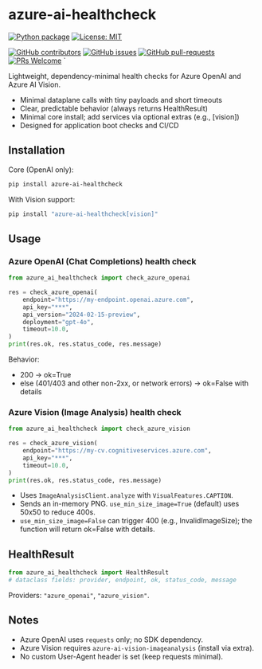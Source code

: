 # azure-ai-healthcheck

[![Python package](https://img.shields.io/pypi/v/azure-ai-healthcheck?color=4BA3FF)](https://pypi.org/project/azure-ai-healthcheck/)
[![License: MIT](https://img.shields.io/github/license/skytin1004/azure-ai-healthcheck?color=4BA3FF)](https://github.com/skytin1004/azure-ai-healthcheck/blob/main/LICENSE)

[![GitHub contributors](https://img.shields.io/github/contributors/skytin1004/azure-ai-healthcheck.svg)](https://GitHub.com/skytin1004/azure-ai-healthcheck/graphs/contributors/)
[![GitHub issues](https://img.shields.io/github/issues/skytin1004/azure-ai-healthcheck.svg)](https://GitHub.com/skytin1004/azure-ai-healthcheck/issues/)
[![GitHub pull-requests](https://img.shields.io/github/issues-pr/skytin1004/azure-ai-healthcheck.svg)](https://GitHub.com/skytin1004/azure-ai-healthcheck/pulls/)
[![PRs Welcome](https://img.shields.io/badge/PRs-welcome-brightgreen.svg)](http://makeapullrequest.com)
`

Lightweight, dependency-minimal health checks for Azure OpenAI and Azure AI Vision.

- Minimal dataplane calls with tiny payloads and short timeouts
- Clear, predictable behavior (always returns HealthResult)
- Minimal core install; add services via optional extras (e.g., [vision])
- Designed for application boot checks and CI/CD

## Installation

Core (OpenAI only):

```bash
pip install azure-ai-healthcheck
```

With Vision support:

```bash
pip install "azure-ai-healthcheck[vision]"
```

## Usage

### Azure OpenAI (Chat Completions) health check

```python
from azure_ai_healthcheck import check_azure_openai

res = check_azure_openai(
    endpoint="https://my-endpoint.openai.azure.com",
    api_key="***",
    api_version="2024-02-15-preview",
    deployment="gpt-4o",
    timeout=10.0,
)
print(res.ok, res.status_code, res.message)
```

Behavior:
- 200 -> ok=True
- else (401/403 and other non-2xx, or network errors) -> ok=False with details

### Azure Vision (Image Analysis) health check

```python
from azure_ai_healthcheck import check_azure_vision

res = check_azure_vision(
    endpoint="https://my-cv.cognitiveservices.azure.com",
    api_key="***",
    timeout=10.0,
)
print(res.ok, res.status_code, res.message)
```

- Uses `ImageAnalysisClient.analyze` with `VisualFeatures.CAPTION`.
- Sends an in-memory PNG. `use_min_size_image=True` (default) uses 50x50 to reduce 400s.
- `use_min_size_image=False` can trigger 400 (e.g., InvalidImageSize); the function will return ok=False with details.

## HealthResult

```python
from azure_ai_healthcheck import HealthResult
# dataclass fields: provider, endpoint, ok, status_code, message
```

Providers: `"azure_openai"`, `"azure_vision"`.

## Notes

- Azure OpenAI uses `requests` only; no SDK dependency.
- Azure Vision requires `azure-ai-vision-imageanalysis` (install via extra).
- No custom User-Agent header is set (keep requests minimal).

